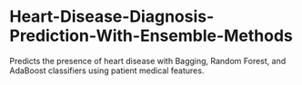 # Heart-Disease-Diagnosis-Prediction-With-Ensemble-Methods
Predicts the presence of heart disease with Bagging, Random Forest, and AdaBoost classifiers using patient medical features.
